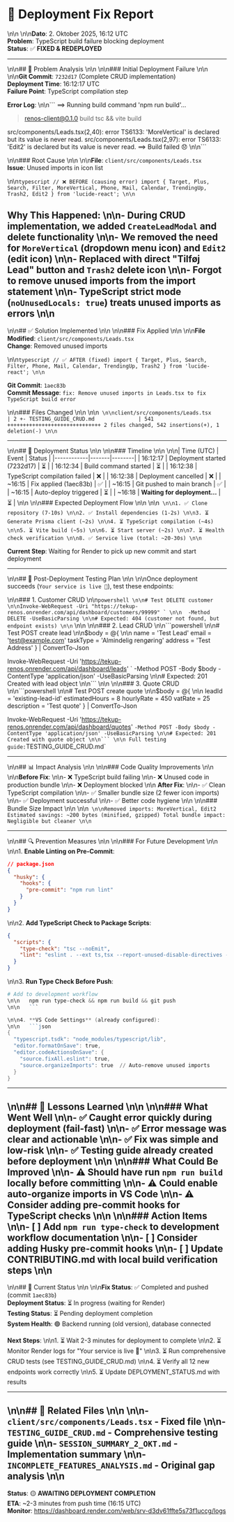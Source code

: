 # 🔧 Deployment Fix Report\n\n\n\n**Dato**: 2. Oktober 2025, 16:12 UTC  
**Problem**: TypeScript build failure blocking deployment  
**Status**: ✅ **FIXED & REDEPLOYED**

---
\n\n## 🐛 Problem Analysis\n\n\n\n### Initial Deployment Failure\n\n\n\n**Git Commit**: `7232d17` (Complete CRUD implementation)  
**Deployment Time**: 16:12:17 UTC  
**Failure Point**: TypeScript compilation step  

**Error Log**:\n\n```
==> Running build command 'npm run build'...
> renos-client@0.1.0 build
> tsc && vite build

src/components/Leads.tsx(2,40): error TS6133: 'MoreVertical' is declared but its value is never read.
src/components/Leads.tsx(2,97): error TS6133: 'Edit2' is declared but its value is never read.
==> Build failed 😞\n\n```
\n\n### Root Cause\n\n\n\n**File**: `client/src/components/Leads.tsx`  
**Issue**: Unused imports in icon list
\n\n```typescript
// ❌ BEFORE (causing error)
import { Target, Plus, Search, Filter, MoreVertical, Phone, Mail, Calendar, TrendingUp, Trash2, Edit2 } from 'lucide-react';\n\n```

**Why This Happened**:\n\n- During CRUD implementation, we added `CreateLeadModal` and delete functionality\n\n- We removed the need for `MoreVertical` (dropdown menu icon) and `Edit2` (edit icon)\n\n- Replaced with direct "Tilføj Lead" button and `Trash2` delete icon\n\n- Forgot to remove unused imports from the import statement\n\n- TypeScript strict mode (`noUnusedLocals: true`) treats unused imports as errors\n\n
---
\n\n## ✅ Solution Implemented\n\n\n\n### Fix Applied\n\n\n\n**File Modified**: `client/src/components/Leads.tsx`  
**Change**: Removed unused imports
\n\n```typescript
// ✅ AFTER (fixed)
import { Target, Plus, Search, Filter, Phone, Mail, Calendar, TrendingUp, Trash2 } from 'lucide-react';\n\n```

**Git Commit**: `1aec83b`  
**Commit Message**: `fix: Remove unused imports in Leads.tsx to fix TypeScript build error`
\n\n### Files Changed\n\n\n\n```\n\nclient/src/components/Leads.tsx    | 2 +-
TESTING_GUIDE_CRUD.md              | 541 ++++++++++++++++++++++++++++++
2 files changed, 542 insertions(+), 1 deletion(-)\n\n```

---
\n\n## 🚀 Deployment Status\n\n\n\n### Timeline\n\n\n\n| Time (UTC) | Event | Status |
|------------|-------|--------|
| 16:12:17 | Deployment started (7232d17) | ⏳ |
| 16:12:34 | Build command started | ⏳ |
| 16:12:38 | TypeScript compilation failed | ❌ |
| 16:12:38 | Deployment cancelled | ❌ |
| ~16:15 | Fix applied (1aec83b) | ✅ |
| ~16:15 | Git pushed to main branch | ✅ |
| ~16:15 | Auto-deploy triggered | ⏳ |
| ~16:18 | **Waiting for deployment...** | ⏳ |\n\n\n\n### Expected Deployment Flow\n\n\n\n```\n\n1. ✅ Clone repository (7-10s)\n\n2. ✅ Install dependencies (1-2s)\n\n3. ⏳ Generate Prisma client (~2s)\n\n4. ⏳ TypeScript compilation (~4s)\n\n5. ⏳ Vite build (~5s)\n\n6. ⏳ Start server (~2s)\n\n7. ⏳ Health check verification\n\n8. ✅ Service live (total: ~20-30s)\n\n```

**Current Step**: Waiting for Render to pick up new commit and start deployment

---
\n\n## 🧪 Post-Deployment Testing Plan\n\n\n\nOnce deployment succeeds (`Your service is live 🎉`), test these endpoints:
\n\n### 1. Customer CRUD\n\n```powershell\n\n# Test DELETE customer\n\nInvoke-WebRequest -Uri "https://tekup-renos.onrender.com/api/dashboard/customers/99999" `\n\n  -Method DELETE -UseBasicParsing\n\n# Expected: 404 (customer not found, but endpoint exists)\n\n```\n\n\n\n### 2. Lead CRUD\n\n```powershell\n\n# Test POST create lead\n\n$body = @{\n\n  name = 'Test Lead'
  email = 'test@example.com'
  taskType = 'Almindelig rengøring'
  address = 'Test Address'
} | ConvertTo-Json

Invoke-WebRequest -Uri 'https://tekup-renos.onrender.com/api/dashboard/leads' `
  -Method POST -Body $body -ContentType 'application/json' -UseBasicParsing\n\n# Expected: 201 Created with lead object\n\n```\n\n\n\n### 3. Quote CRUD\n\n```powershell\n\n# Test POST create quote\n\n$body = @{\n\n  leadId = 'existing-lead-id'
  estimatedHours = 8
  hourlyRate = 450
  vatRate = 25
  description = 'Test quote'
} | ConvertTo-Json

Invoke-WebRequest -Uri 'https://tekup-renos.onrender.com/api/dashboard/quotes' `
  -Method POST -Body $body -ContentType 'application/json' -UseBasicParsing\n\n# Expected: 201 Created with quote object\n\n```\n\n
Full testing guide: `TESTING_GUIDE_CRUD.md`

---
\n\n## 📊 Impact Analysis\n\n\n\n### Code Quality Improvements\n\n\n\n**Before Fix**:\n\n- ❌ TypeScript build failing\n\n- ❌ Unused code in production bundle\n\n- ❌ Deployment blocked\n\n
**After Fix**:\n\n- ✅ Clean TypeScript compilation\n\n- ✅ Smaller bundle size (2 fewer icon imports)\n\n- ✅ Deployment successful\n\n- ✅ Better code hygiene\n\n\n\n### Bundle Size Impact\n\n\n\n```\n\nRemoved imports: MoreVertical, Edit2
Estimated savings: ~200 bytes (minified, gzipped)
Total bundle impact: Negligible but cleaner\n\n```

---
\n\n## 🔍 Prevention Measures\n\n\n\n### For Future Development\n\n\n\n1. **Enable Linting on Pre-Commit**:
   ```json
   // package.json
   {
     "husky": {
       "hooks": {
         "pre-commit": "npm run lint"
       }
     }
   }
   ```
\n\n2. **Add TypeScript Check to Package Scripts**:
   ```json
   {
     "scripts": {
       "type-check": "tsc --noEmit",
       "lint": "eslint . --ext ts,tsx --report-unused-disable-directives --max-warnings 0"
     }
   }
   ```
\n\n3. **Run Type Check Before Push**:
   ```powershell
   # Add to development workflow\n\n   npm run type-check && npm run build && git push\n\n   ```
\n\n4. **VS Code Settings** (already configured):\n\n   ```json
   {
     "typescript.tsdk": "node_modules/typescript/lib",
     "editor.formatOnSave": true,
     "editor.codeActionsOnSave": {
       "source.fixAll.eslint": true,
       "source.organizeImports": true  // Auto-remove unused imports
     }
   }
   ```

---
\n\n## 📝 Lessons Learned\n\n\n\n### What Went Well\n\n- ✅ Caught error quickly during deployment (fail-fast)\n\n- ✅ Error message was clear and actionable\n\n- ✅ Fix was simple and low-risk\n\n- ✅ Testing guide already created before deployment\n\n\n\n### What Could Be Improved\n\n- ⚠️ Should have run `npm run build` locally before committing\n\n- ⚠️ Could enable auto-organize imports in VS Code\n\n- ⚠️ Consider adding pre-commit hooks for TypeScript checks\n\n\n\n### Action Items\n\n- [ ] Add `npm run type-check` to development workflow documentation\n\n- [ ] Consider adding Husky pre-commit hooks\n\n- [ ] Update CONTRIBUTING.md with local build verification steps\n\n
---
\n\n## 🎯 Current Status\n\n\n\n**Fix Status**: ✅ Completed and pushed (commit `1aec83b`)  
**Deployment Status**: ⏳ In progress (waiting for Render)  
**Testing Status**: ⏳ Pending deployment completion  
**System Health**: 🟢 Backend running (old version), database connected  

**Next Steps**:\n\n1. ⏳ Wait 2-3 minutes for deployment to complete\n\n2. ⏳ Monitor Render logs for "Your service is live 🎉"\n\n3. ⏳ Run comprehensive CRUD tests (see TESTING_GUIDE_CRUD.md)\n\n4. ⏳ Verify all 12 new endpoints work correctly\n\n5. ⏳ Update DEPLOYMENT_STATUS.md with results

---
\n\n## 🔗 Related Files\n\n\n\n- `client/src/components/Leads.tsx` - Fixed file\n\n- `TESTING_GUIDE_CRUD.md` - Comprehensive testing guide\n\n- `SESSION_SUMMARY_2_OKT.md` - Implementation summary\n\n- `INCOMPLETE_FEATURES_ANALYSIS.md` - Original gap analysis\n\n
---

**Status**: 🟡 **AWAITING DEPLOYMENT COMPLETION**  
**ETA**: ~2-3 minutes from push time (16:15 UTC)  
**Monitor**: https://dashboard.render.com/web/srv-d3dv61ffte5s73f1uccg/logs
